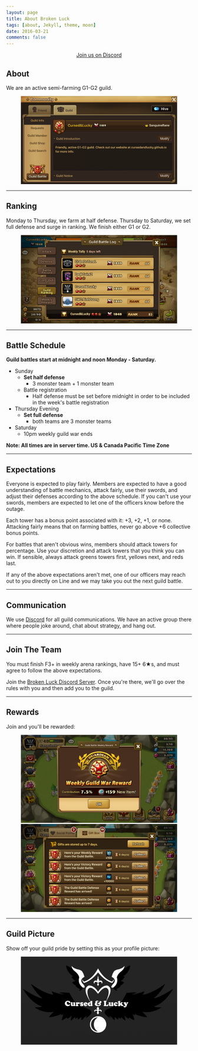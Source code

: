 ```yaml
---
layout: page
title: About Broken Luck
tags: [about, Jekyll, theme, moon]
date: 2016-03-21
comments: false
---
```


<div style="text-align: center;">
  <a href="https://discord.gg/PqMtvE3" class="btn">
    Join us on Discord
  </a>
</div>

## About

We are an active semi-farming G1-G2 guild.

<figure>
  <a href="../assets/img/info.png" class="image-popup">
    <img src="../assets/img/info.png">
  </a>
</figure>

<hr/>

## Ranking

Monday to Thursday, we farm at half defense. Thursday to Saturday, we set full
defense and surge in ranking. We finish either G1 or G2.

<figure>
  <a href="../assets/img/ranking.jpg" class="image-popup">
    <img src="../assets/img/ranking.jpg">
  </a>
</figure>

<hr/>

## Battle Schedule

<b>Guild battles start at midnight and noon Monday - Saturday.</b>

* Sunday
  * <b>Set half defense</b>
    * 3 monster team + 1 monster team
  * Battle registration
    * Half defense must be set before midnight in order to be included in the
      week's battle registration
* Thursday Evening
  * <b>Set full defense</b>
    * both teams are 3 monster teams
* Saturday
  * 10pm weekly guild war ends

<b>Note: All times are in server time. US & Canada Pacific Time Zone</b>

<hr/>

## Expectations

Everyone is expected to play fairly. Members are expected to have a good
understanding of battle mechanics, attack fairly, use their swords, and adjust
their defenses according to the above schedule. If you can't use your swords,
members are expected to let one of the officers know before the outage.

Each tower has a bonus point associated with it: +3, +2, +1, or none. Attacking
fairly means that on farming battles, never go above +6 collective bonus
points.

For battles that aren't obvious wins, members should attack towers for
percentage. Use your discretion and attack towers that you think you can win.
If sensible, always attack greens towers first, yellows next, and reds last.

If any of the above expectations aren't met, one of our officers may reach
out to you directly on Line and we may take you out the next guild battle.

<hr/>

## Communication

We use [Discord](https://discordapp.com/) for all guild communications. We have
an active group there where people joke around, chat about strategy, and hang out.

<hr/>

## Join The Team

You must finish F3+ in weekly arena rankings, have 15+ 6★s, and must agree to
follow the above expectations.

Join the [Broken Luck Discord Server](https://discord.gg/PqMtvE3). Once you're
there, we'll go over the rules with you and then add you to the guild.

<hr/>

## Rewards

Join and you'll be rewarded:
<figure>
  <a href="../assets/img/stones.png" class="image-popup">
    <img src="../assets/img/stones.png">
  </a>
  <a href="../assets/img/rewards.png" class="image-popup">
    <img src="../assets/img/rewards.png">
  </a>
</figure>

<hr/>

## Guild Picture

Show off your guild pride by setting this as your profile picture:

<figure>
  <a href="../assets/img/profile.png" class="image-popup">
    <img src="../assets/img/profile.png">
  </a>
</figure>
